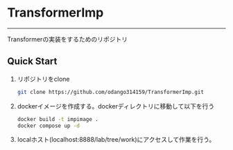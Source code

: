 # TransformerImp
---
Transformerの実装をするためのリポジトリ
## Quick Start

1. リポジトリをclone
   ```bash
   git clone https://github.com/odango314159/TransformerImp.git
   ```
2. dockerイメージを作成する。dockerディレクトリに移動して以下を行う
   ```bash
   docker build -t impimage .
   docker compose up -d
   ```
4. localホスト(localhost:8888/lab/tree/work)にアクセスして作業を行う。
 
